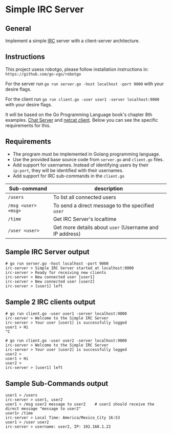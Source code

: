 Simple IRC Server
=================

General
-------
Implement a simple [IRC](https://en.wikipedia.org/wiki/Internet_Relay_Chat) server with a client-server architecture.

Instructions
------------
This project usess robotgo, please follow installation instructions in: `https://github.com/go-vgo/robotgo`

For the server run `go run server.go -host localhost -port 9000`         with your desire flags.

For the client run `go run client.go -user user1 -server localhost:9000` with your desire flags.


It will be based on the Go Programming Language book's chapter 8th examples. [Chat Server](https://github.com/adonovan/gopl.io/tree/master/ch8/chat) and [netcat client](https://github.com/adonovan/gopl.io/tree/master/ch8/netcat3). Below you can see the specific requirements for this.

Requirements
------------
- The program must be implemented in Golang programming language.
- Use the provided base source code from `server.go` and `client.go` files.
- Add support for usernames. Instead of identifying users by their `ip:port`, they will be identified with their usernames.
- Add support for IRC sub-commands in the `client.go`

| Sub-command         | description                                             |
|---------------------|---------------------------------------------------------|
| `/users`            | To list all connected users                             |
| `/msg <user> <msg>` | To send a direct message to the specified `user`        |
| `/time`             | Get IRC Server's localtime                              |
| `/user <user>`      | Get more details about `user` (Username and IP address) |


Sample IRC Server output
------------------------


```
# go run server.go -host localhost -port 9000
irc-server > Simple IRC Server started at localhost:9000
irc-server > Ready for receiving new clients
irc-server > New connected user [user1]
irc-server > New connected user [user2]
irc-server > [user1] left

```

Sample 2 IRC clients output
---------------------------
```
# go run client.go -user user1 -server localhost:9000
irc-server > Welcome to the Simple IRC Server
irc-server > Your user [user1] is successfully logged
user1 > Hi
^C
```

```
# go run client.go -user user2 -server localhost:9000
irc-server > Welcome to the Simple IRC Server
irc-server > Your user [user2] is successfully logged
user2 >
user1 > Hi
user2 >
irc-server > [user1] left
```

Sample Sub-Commands output
--------------------------
```
user1 > /users
irc-server > user1, user2
user1 > /msg user2 message to user2    # user2 should receive the direct message "message to user2"
user1> /time
irc-server > Local Time: America/Mexico_City 16:53
user1 > /user user2
irc-server > username: user2, IP: 192.168.1.22
```